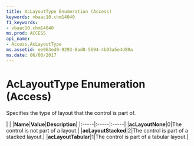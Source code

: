 ```yaml
---
title: AcLayoutType Enumeration (Access)
keywords: vbaac10.chm14040
f1_keywords:
- vbaac10.chm14040
ms.prod: ACCESS
api_name:
- Access.AcLayoutType
ms.assetid: ee963ed0-9293-8ad8-5694-4b93a5e4d89a
ms.date: 06/08/2017
---
```



# AcLayoutType Enumeration (Access)

Specifies the type of layout that the control is part of.


|
|
|**Name**|**Value**|**Description**|
|:-----|:-----|:-----|
|**acLayoutNone**|0|The control is not part of a layout.|
|**acLayoutStacked**|2|The control is part of a stacked layout.|
|**acLayoutTabular**|1|The control is part of a tabular layout.|

